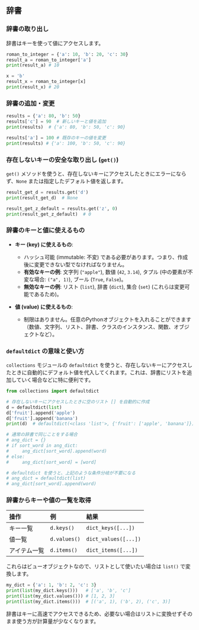 ## 辞書

### 辞書の取り出し

辞書はキーを使って値にアクセスします。

```python
roman_to_integer = {'a': 10, 'b': 20, 'c': 30}
result_a = roman_to_integer['a']
print(result_a) # 10

x = 'b'
result_x = roman_to_integer[x]
print(result_x) # 20
```

### 辞書の追加・変更

```python
results = {'a': 80, 'b': 50}
results['c'] = 90  # 新しいキーと値を追加
print(results)  # {'a': 80, 'b': 50, 'c': 90}

results['a'] = 100 # 既存のキーの値を変更
print(results) # {'a': 100, 'b': 50, 'c': 90}
```

### 存在しないキーの安全な取り出し (`get()`)

`get()` メソッドを使うと、存在しないキーにアクセスしたときにエラーにならず、`None` または指定したデフォルト値を返します。

```python
result_get_d = results.get('d')
print(result_get_d)  # None

result_get_z_default = results.get('z', 0)
print(result_get_z_default)  # 0
```

### 辞書のキーと値に使えるもの

* **キー (key) に使えるもの**:
    * ハッシュ可能 (immutable: 不変) である必要があります。つまり、作成後に変更できない型でなければなりません。
    * **有効なキーの例**: 文字列 (`"apple"`), 数値 (`42`, `3.14`), タプル (中の要素が不変な場合: `("a", 1)`), ブール (`True`, `False`)。
    * **無効なキーの例**: リスト (`list`), 辞書 (`dict`), 集合 (`set`) (これらは変更可能であるため)。

* **値 (value) に使えるもの**:
    * 制限はありません。任意のPythonオブジェクトを入れることができます（数値、文字列、リスト、辞書、クラスのインスタンス、関数、オブジェクトなど）。

### `defaultdict` の意味と使い方

`collections` モジュールの `defaultdict` を使うと、存在しないキーにアクセスしたときに自動的にデフォルト値を代入してくれます。これは、辞書にリストを追加していく場合などに特に便利です。

```python
from collections import defaultdict

# 存在しないキーにアクセスしたときに空のリスト [] を自動的に作成
d = defaultdict(list)
d['fruit'].append('apple')
d['fruit'].append('banana')
print(d)  # defaultdict(<class 'list'>, {'fruit': ['apple', 'banana']})

# 通常の辞書で同じことをする場合
# ang_dict = {}
# if sort_word in ang_dict:
#     ang_dict[sort_word].append(word)
# else:
#     ang_dict[sort_word] = [word]

# defaultdict を使うと、上記のような条件分岐が不要になる
# ang_dict = defaultdict(list)
# ang_dict[sort_word].append(word)
```

### 辞書からキーや値の一覧を取得

| 操作     | 例            | 結果              |
| :------- | :------------ | :---------------- |
| キー一覧 | `d.keys()`    | `dict_keys([...])` |
| 値一覧   | `d.values()`  | `dict_values([...])` |
| アイテム一覧 | `d.items()`   | `dict_items([...])` |

これらはビューオブジェクトなので、リストとして使いたい場合は `list()` で変換します。

```python
my_dict = {'a': 1, 'b': 2, 'c': 3}
print(list(my_dict.keys()))   # ['a', 'b', 'c']
print(list(my_dict.values())) # [1, 2, 3]
print(list(my_dict.items()))  # [('a', 1), ('b', 2), ('c', 3)]
```
辞書はキーに高速でアクセスできるため、必要ない場合はリストに変換せずそのまま使う方が計算量が少なくなります。

